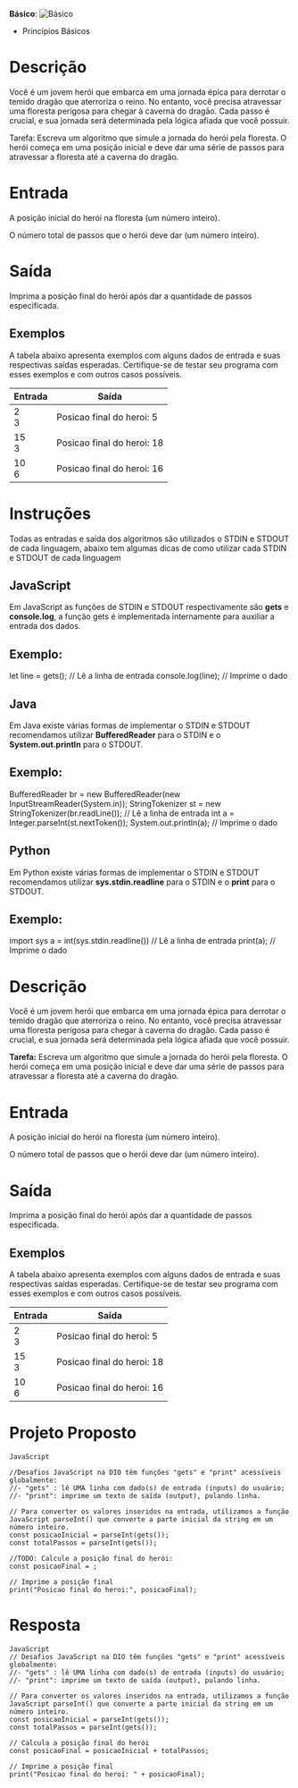 **Básico**: ![Básico](https://img.shields.io/badge/Nível-Básico-green?style=flat-square)

 * Princípios Básicos

# Descrição
Você é um jovem herói que embarca em uma jornada épica para derrotar o temido dragão que aterroriza o reino. No entanto, você precisa atravessar uma floresta perigosa para chegar à caverna do dragão. Cada passo é crucial, e sua jornada será determinada pela lógica afiada que você possuir.

Tarefa: Escreva um algoritmo que simule a jornada do herói pela floresta. O herói começa em uma posição inicial e deve dar uma série de passos para atravessar a floresta até a caverna do dragão.

# Entrada
A posição inicial do herói na floresta (um número inteiro).

O número total de passos que o herói deve dar (um número inteiro).

# Saída
Imprima a posição final do herói após dar a quantidade de passos especificada.

## Exemplos
A tabela abaixo apresenta exemplos com alguns dados de entrada e suas respectivas saídas esperadas. Certifique-se de testar seu programa com esses exemplos e com outros casos possíveis.

| Entrada | Saída                     |
|---------|--------------------------|
| 2<br>3  | Posicao final do heroi: 5 |
| 15<br>3 | Posicao final do heroi: 18|
| 10<br>6 | Posicao final do heroi: 16|

# Instruções

Todas as entradas e saída dos algoritmos são utilizados o STDIN e STDOUT de cada linguagem, abaixo tem algumas dicas de como utilizar cada STDIN e STDOUT de cada linguagem

## JavaScript

Em JavaScript as funções de STDIN e STDOUT respectivamente são **gets** e **console.log**, a função gets é implementada internamente para auxiliar a entrada dos dados.

## Exemplo:
let line = gets(); // Lê a linha de entrada
console.log(line); // Imprime o dado

## Java

Em Java existe várias formas de implementar o STDIN e STDOUT recomendamos utilizar **BufferedReader** para o STDIN e o **System.out.println** para o STDOUT.

## Exemplo:
BufferedReader br = new BufferedReader(new InputStreamReader(System.in));
StringTokenizer st = new StringTokenizer(br.readLine()); // Lê a linha de entrada
int a = Integer.parseInt(st.nextToken());
System.out.println(a); // Imprime o dado

## Python

Em Python existe várias formas de implementar o STDIN e STDOUT recomendamos utilizar **sys.stdin.readline** para o STDIN e o **print** para o STDOUT.

## Exemplo:
import sys
a = int(sys.stdin.readline()) // Lê a linha de entrada
print(a); // Imprime o dado

# Descrição
Você é um jovem herói que embarca em uma jornada épica para derrotar o temido dragão que aterroriza o reino. No entanto, você precisa atravessar uma floresta perigosa para chegar à caverna do dragão. Cada passo é crucial, e sua jornada será determinada pela lógica afiada que você possuir.

**Tarefa:** Escreva um algoritmo que simule a jornada do herói pela floresta. O herói começa em uma posição inicial e deve dar uma série de passos para atravessar a floresta até a caverna do dragão.

#  Entrada
A posição inicial do herói na floresta (um número inteiro).

O número total de passos que o herói deve dar (um número inteiro).

# Saída
Imprima a posição final do herói após dar a quantidade de passos especificada.

## Exemplos
A tabela abaixo apresenta exemplos com alguns dados de entrada e suas respectivas saídas esperadas. Certifique-se de testar seu programa com esses exemplos e com outros casos possíveis.

| Entrada | Saída                     |
|---------|--------------------------|
| 2<br>3  | Posicao final do heroi: 5 |
| 15<br>3 | Posicao final do heroi: 18|
| 10<br>6 | Posicao final do heroi: 16|

# Projeto Proposto

```
JavaScript

//Desafios JavaScript na DIO têm funções "gets" e "print" acessíveis globalmente:
//- "gets" : lê UMA linha com dado(s) de entrada (inputs) do usuário;
//- "print": imprime um texto de saída (output), pulando linha.

// Para converter os valores inseridos na entrada, utilizamos a função JavaScript parseInt() que converte a parte inicial da string em um número inteiro.
const posicaoInicial = parseInt(gets());
const totalPassos = parseInt(gets());

//TODO: Calcule a posição final do herói:
const posicaoFinal = ;

// Imprime a posição final
print("Posicao final do heroi:", posicaoFinal);

```

# Resposta

```
JavaScript
// Desafios JavaScript na DIO têm funções "gets" e "print" acessíveis globalmente:
//- "gets" : lê UMA linha com dado(s) de entrada (inputs) do usuário;
//- "print": imprime um texto de saída (output), pulando linha.

// Para converter os valores inseridos na entrada, utilizamos a função JavaScript parseInt() que converte a parte inicial da string em um número inteiro.
const posicaoInicial = parseInt(gets());
const totalPassos = parseInt(gets());

// Calcula a posição final do herói
const posicaoFinal = posicaoInicial + totalPassos;

// Imprime a posição final
print("Posicao final do heroi: " + posicaoFinal);

```
